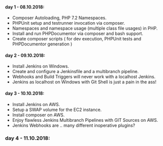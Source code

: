
#### day 1 - 08.10.2018:
- Composer Autoloading, PHP 7.2 Namespaces.
- PHPUnit setup and testrunner invocation via composer.
- Namespaces and namespace usage (multiple class file usages) in PHP.
- Install and run PHPDocumentor via composer and bash support.
- Create composer scripts ( for dev execution, PHPUnit tests and PHPDocumentor generation )

#### day 2 - 09.10.2018:
- Install Jenkins on Windows.
- Create and configure a Jenkinsfile and a multibranch pipeline.
- Webhooks and Build Triggers will never work with a localhost Jenkins.
- Jenkins as localhost on Windows with Git Shell is just a pain in the ass!

#### day 3 - 10.10.2018: 
- Install Jenkins on AWS.
- Setup a SWAP volume for the EC2 instance.
- Install composer on AWS.
- Enjoy flawless Jenkins Multibranch Pipelines with GIT Sources on AWS.
- Jenkins Webhooks are .. many different inoperative plugins?

### day 4 - 11.10.2018:
